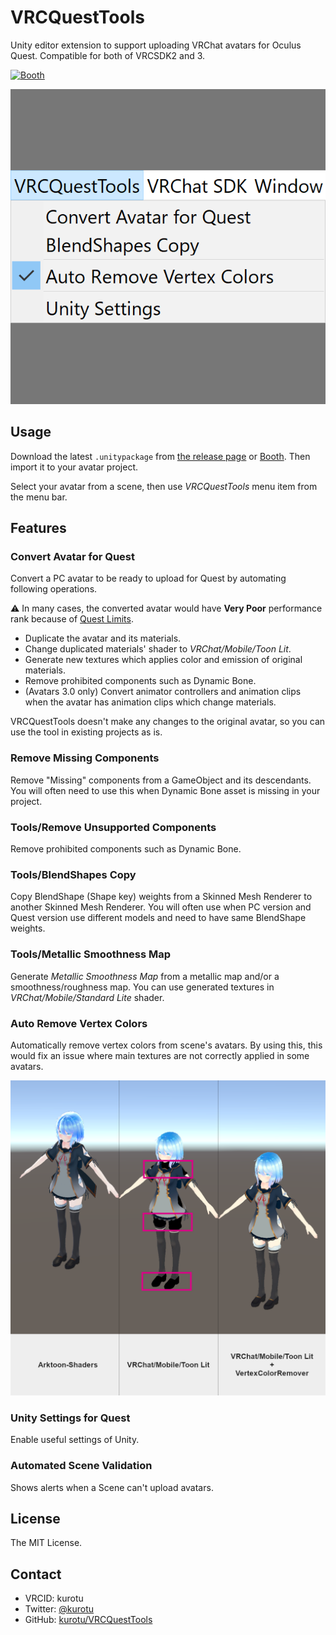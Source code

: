 # VRCQuestTools
Unity editor extension to support uploading VRChat avatars for Oculus Quest. Compatible for both of VRCSDK2 and 3.

[![Booth](https://asset.booth.pm/static-images/banner/200x40_01.png)](https://kurotu.booth.pm/items/2436054)

![VRCQuestTools](.images/VRCQuestTools.png)

## Usage

Download the latest `.unitypackage` from [the release page](https://github.com/kurotu/VRCQuestTools/releases/latest) or [Booth](https://kurotu.booth.pm/items/2436054). Then import it to your avatar project.

Select your avatar from a scene, then use *VRCQuestTools* menu item from the menu bar.

## Features

### Convert Avatar for Quest

Convert a PC avatar to be ready to upload for Quest by automating following operations.

⚠ In many cases, the converted avatar would have **Very Poor** performance rank because of [Quest Limits](https://docs.vrchat.com/docs/avatar-performance-ranking-system#quest-limits).

- Duplicate the avatar and its materials.
- Change duplicated materials' shader to *VRChat/Mobile/Toon Lit*.
- Generate new textures which applies color and emission of original materials.
- Remove prohibited components such as Dynamic Bone.
- (Avatars 3.0 only) Convert animator controllers and animation clips when the avatar has animation clips which change materials.

VRCQuestTools doesn't make any changes to the original avatar, so you can use the tool in existing projects as is.

### Remove Missing Components

Remove "Missing" components from a GameObject and its descendants.
You will often need to use this when Dynamic Bone asset is missing in your project.

### Tools/Remove Unsupported Components

Remove prohibited components such as Dynamic Bone.

### Tools/BlendShapes Copy

Copy BlendShape (Shape key) weights from a Skinned Mesh Renderer to another Skinned Mesh Renderer.
You will often use when PC version and Quest version use different models and need to have same BlendShape weights.

### Tools/Metallic Smoothness Map

Generate *Metallic Smoothness Map* from a metallic map and/or a smoothness/roughness map.
You can use generated textures in *VRChat/Mobile/Standard Lite* shader.

### Auto Remove Vertex Colors

Automatically remove vertex colors from scene's avatars. By using this, this would fix an issue where main textures are not correctly applied in some avatars.

![VertexColorRemover](.images/VertexColorRemover.png)

### Unity Settings for Quest

Enable useful settings of Unity.

### Automated Scene Validation

Shows alerts when a Scene can't upload avatars.

## License

The MIT License.

## Contact

- VRCID: kurotu
- Twitter: [@kurotu](https://twitter.com/kurotu)
- GitHub: [kurotu/VRCQuestTools](https://github.com/kurotu/VRCQuestTools)
